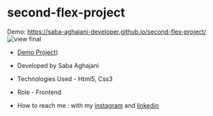 # second-flex-project 
Demo: https://saba-aghajani-developer.github.io/second-flex-project/
![view final](https://github.com/Saba-Aghajani-developer/second-flex-project/assets/135870519/10ad2e8c-c132-464e-944c-34db348b9465)

- [Demo Project]([https://saba-aghajani-developer.github.io/second-flex-project/))

- Developed by Saba Aghajani
  
- Technologies Used - Html5, Css3 

- Role - Frontend

- How to reach me : with my [instagram]([https://www.instagram.com/hossein.deyri_web](https://instagram.com/saba_aghajani_web?igshid=ZGUzMzM3NWJiOQ==)https://instagram.com/saba_aghajani_web?igshid=ZGUzMzM3NWJiOQ==) and [linkedin](https://www.linkedin.com/in/saba-a-69b608208)
